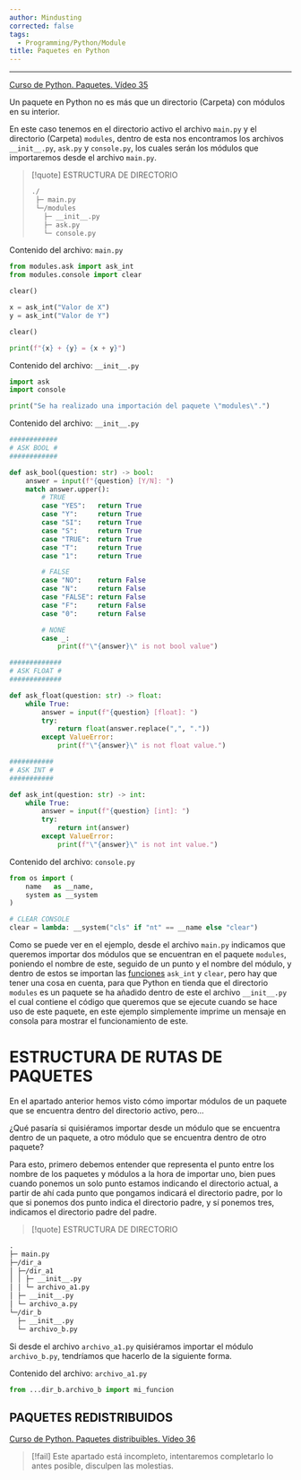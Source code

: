 ```yaml
---
author: Mindusting
corrected: false
tags:
  - Programming/Python/Module
title: Paquetes en Python
---
```


---

[Curso de Python. Paquetes. Vídeo 35](https://youtu.be/nRieWujis4s?list=PLU8oAlHdN5BlvPxziopYZRd55pdqFwkeS)

Un paquete en Python no es más que un directorio (Carpeta) con módulos en su interior.

En este caso tenemos en el directorio activo el archivo `main.py` y el directorio (Carpeta) `modules`, dentro de esta nos encontramos los archivos `__init__.py`, `ask.py` y `console.py`, los cuales serán los módulos que importaremos desde el archivo `main.py`.

> [!quote] ESTRUCTURA DE DIRECTORIO
> ```txt
> ./
>  ├─ main.py
>  └─/modules
>    ├─ __init__.py
>    ├─ ask.py
>    └─ console.py
> ```

Contenido del archivo: `main.py`
```python
from modules.ask import ask_int
from modules.console import clear

clear()

x = ask_int("Valor de X")
y = ask_int("Valor de Y")

clear()

print(f"{x} + {y} = {x + y}")
```

Contenido del archivo: `__init__.py`
```python
import ask
import console

print("Se ha realizado una importación del paquete \"modules\".")
```

Contenido del archivo: `__init__.py`
```python
############
# ASK BOOL #
############

def ask_bool(question: str) -> bool:
    answer = input(f"{question} [Y/N]: ")
    match answer.upper():
        # TRUE
        case "YES":   return True
        case "Y":     return True
        case "SI":    return True
        case "S":     return True
        case "TRUE":  return True
        case "T":     return True
        case "1":     return True

        # FALSE
        case "NO":    return False
        case "N":     return False
        case "FALSE": return False
        case "F":     return False
        case "0":     return False

        # NONE
        case _:
            print(f"\"{answer}\" is not bool value")

#############
# ASK FLOAT #
#############

def ask_float(question: str) -> float:
    while True:
        answer = input(f"{question} [float]: ")
        try:
            return float(answer.replace(",", "."))
        except ValueError:
            print(f"\"{answer}\" is not float value.")

###########
# ASK INT #
###########

def ask_int(question: str) -> int:
    while True:
        answer = input(f"{question} [int]: ")
        try:
            return int(answer)
        except ValueError:
            print(f"\"{answer}\" is not int value.")

```

Contenido del archivo: `console.py`
```python
from os import (
    name   as __name,
    system as __system
)

# CLEAR CONSOLE
clear = lambda: __system("cls" if "nt" == __name else "clear")
```

Como se puede ver en el ejemplo, desde el archivo `main.py` indicamos que queremos importar dos módulos que se encuentran en el paquete `modules`, poniendo el nombre de este, seguido de un punto y el nombre del módulo, y dentro de estos se importan las [funciones](../py_function.md) `ask_int` y `clear`, pero hay que tener una cosa en cuenta, para que Python en tienda que el directorio `modules` es un paquete se ha añadido dentro de este el archivo `__init__.py` el cual contiene el código que queremos que se ejecute cuando se hace uso de este paquete, en este ejemplo simplemente imprime un mensaje en consola para mostrar el funcionamiento de este.

# ESTRUCTURA DE RUTAS DE PAQUETES

En el apartado anterior hemos visto cómo importar módulos de un paquete que se encuentra dentro del directorio activo, pero…

¿Qué pasaría si quisiéramos importar desde un módulo que se encuentra dentro de un paquete, a otro módulo que se encuentra dentro de otro paquete?

Para esto, primero debemos entender que representa el punto entre los nombre de los paquetes y módulos a la hora de importar uno, bien pues cuando ponemos un solo punto estamos indicando el directorio actual, a partir de ahí cada punto que pongamos indicará el directorio padre, por lo que si ponemos dos punto indica el directorio padre, y sí ponemos tres, indicamos el directorio padre del padre.

>[!quote] ESTRUCTURA DE DIRECTORIO
```txt
.
├─ main.py
├─/dir_a
│ ├─/dir_a1
│ │ ├─ __init__.py
│ │ └─ archivo_a1.py
│ ├─ __init__.py
│ └─ archivo_a.py
└─/dir_b
  ├─ __init__.py
  └─ archivo_b.py
```

Si desde el archivo `archivo_a1.py` quisiéramos importar el módulo `archivo_b.py`, tendríamos que hacerlo de la siguiente forma.

Contenido del archivo: `archivo_a1.py`
```python
from ...dir_b.archivo_b import mi_funcion
```

## PAQUETES REDISTRIBUIDOS

[Curso de Python. Paquetes distribuibles. Vídeo 36](https://youtu.be/Zf9sN-w0BVE?list=PLU8oAlHdN5BlvPxziopYZRd55pdqFwkeS)

>[!fail] Este apartado está incompleto, intentaremos completarlo lo antes posible, disculpen las molestias.
